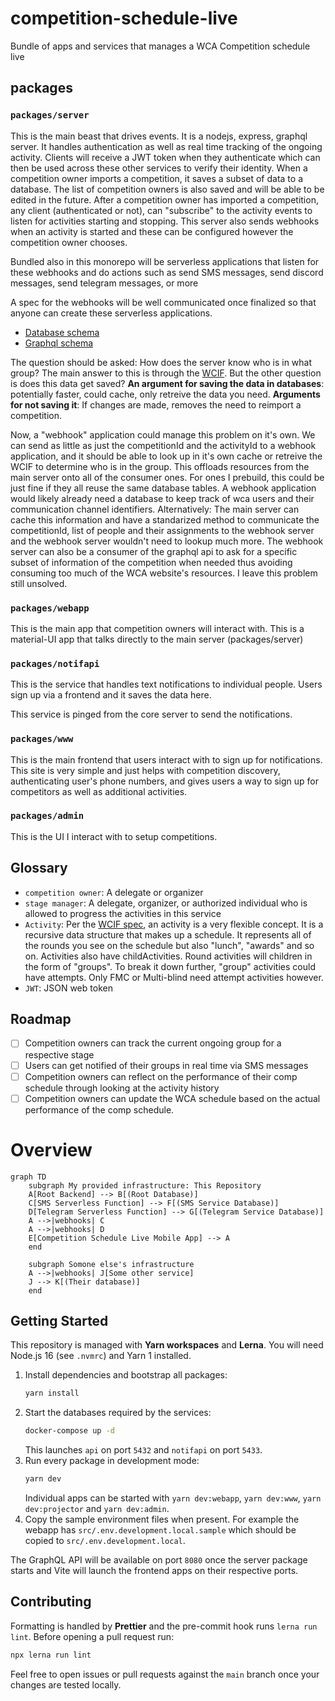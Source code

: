 # competition-schedule-live

Bundle of apps and services that manages a WCA Competition schedule live

## packages

### `packages/server`

This is the main beast that drives events. It is a nodejs, express, graphql server. It handles authentication as well as real time tracking of the ongoing activity. Clients will receive a JWT token when they authenticate which can then be used across these other services to verify their identity. When a competition owner imports a competition, it saves a subset of data to a database. The list of competition owners is also saved and will be able to be edited in the future. After a competition owner has imported a competition, any client (authenticated or not), can "subscribe" to the activity events to listen for activities starting and stopping. This server also sends webhooks when an activity is started and these can be configured however the competition owner chooses.

Bundled also in this monorepo will be serverless applications that listen for these webhooks and do actions such as send SMS messages, send discord messages, send telegram messages, or more

A spec for the webhooks will be well communicated once finalized so that anyone can create these serverless applications.

- [Database schema](./packages/server/prisma/schema.prisma)
- [Graphql schema](./packages/server/graphql/schema)

The question should be asked: How does the server know who is in what group? The main answer to this is through the [WCIF](https://github.com/thewca/wcif/blob/master/specification.md). But the other question is does this data get saved?
**An argument for saving the data in databases**: potentially faster, could cache, only retreive the data you need.
**Arguments for not saving it**: If changes are made, removes the need to reimport a competition.

Now, a "webhook" application could manage this problem on it's own. We can send as little as just the competitionId and the activityId to a webhook application, and it should be able to look up in it's own cache or retreive the WCIF to determine who is in the group. This offloads resources from the main server onto all of the consumer ones. For ones I prebuild, this could be just fine if they all reuse the same database tables. A webhook application would likely already need a database to keep track of wca users and their communication channel identifiers.
Alternatively: The main server can cache this information and have a standarized method to communicate the competitionId, list of people and their assignments to the webhook server and the webhook server wouldn't need to lookup much more. The webhook server can also be a consumer of the graphql api to ask for a specific subset of information of the competition when needed thus avoiding consuming too much of the WCA website's resources.
I leave this problem still unsolved.

### `packages/webapp`

This is the main app that competition owners will interact with. This is a material-UI app that talks directly to the main server (packages/server)

### `packages/notifapi`

This is the service that handles text notifications to individual people. Users sign up via a frontend and it saves the data here.

This service is pinged from the core server to send the notifications.

### `packages/www`

This is the main frontend that users interact with to sign up for notifications. This site is very simple and just helps with competition discovery, authenticating user's phone numbers, and gives users a way to sign up for competitors as well as additional activities.

### `packages/admin`

This is the UI I interact with to setup competitions.

## Glossary

- `competition owner`: A delegate or organizer
- `stage manager`: A delegate, organizer, or authorized individual who is allowed to progress the activities in this service
- `Activity`: Per the [WCIF spec](https://github.com/thewca/wcif/blob/master/specification.md), an activity is a very flexible concept. It is a recursive data structure that makes up a schedule. It represents all of the rounds you see on the schedule but also "lunch", "awards" and so on. Activities also have childActivities. Round activities will children in the form of "groups". To break it down further, "group" activities could have attempts. Only FMC or Multi-blind need attempt activities however.
- `JWT`: JSON web token

## Roadmap

- [ ] Competition owners can track the current ongoing group for a respective stage
- [ ] Users can get notified of their groups in real time via SMS messages
- [ ] Competition owners can reflect on the performance of their comp schedule through looking at the activity history
- [ ] Competition owners can update the WCA schedule based on the actual performance of the comp schedule.

# Overview

```mermaid
graph TD
    subgraph My provided infrastructure: This Repository
    A[Root Backend] --> B[(Root Database)]
    C[SMS Serverless Function] --> F[(SMS Service Database)]
    D[Telegram Serverless Function] --> G[(Telegram Service Database)]
    A -->|webhooks| C
    A -->|webhooks| D
    E[Competition Schedule Live Mobile App] --> A
    end

    subgraph Somone else's infrastructure
    A -->|webhooks| J[Some other service]
    J --> K[(Their database)]
    end
```

## Getting Started

This repository is managed with **Yarn workspaces** and **Lerna**. You will need
Node.js 16 (see `.nvmrc`) and Yarn 1 installed.

1. Install dependencies and bootstrap all packages:
   ```bash
   yarn install
   ```
2. Start the databases required by the services:
   ```bash
   docker-compose up -d
   ```
   This launches `api` on port `5432` and `notifapi` on port `5433`.
3. Run every package in development mode:
   ```bash
   yarn dev
   ```
   Individual apps can be started with `yarn dev:webapp`, `yarn dev:www`,
   `yarn dev:projector` and `yarn dev:admin`.
4. Copy the sample environment files when present. For example the webapp has
   `src/.env.development.local.sample` which should be copied to
   `src/.env.development.local`.

The GraphQL API will be available on port `8080` once the server package starts
and Vite will launch the frontend apps on their respective ports.

## Contributing

Formatting is handled by **Prettier** and the pre-commit hook runs
`lerna run lint`. Before opening a pull request run:

```bash
npx lerna run lint
```

Feel free to open issues or pull requests against the `main` branch once your
changes are tested locally.
